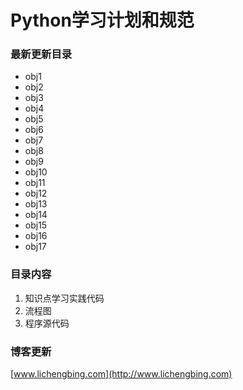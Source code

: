 # Python学习计划和规范
### 最新更新目录
* obj1
* obj2
* obj3
* obj4
* obj5
* obj6
* obj7
* obj8
* obj9
* obj10
* obj11
* obj12
* obj13
* obj14
* obj15
* obj16
* obj17
  
### 目录内容
1. 知识点学习实践代码
2. 流程图
3. 程序源代码
  
### 博客更新
[www.lichengbing.com](http://www.lichengbing.com)



